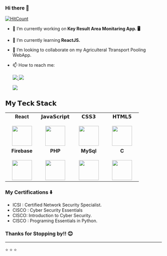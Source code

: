 

### Hi there 👋
[![HitCount](http://hits.dwyl.com/ssumit98/ssumit98.svg)](http://hits.dwyl.com/ssumit98/ssumit98)




- 🔭 I’m currently working on<b> Key Result Area Monitaring App. 🖥</b>
- 🌱 I’m currently learning<b> ReactJS.</b>
- 👯 I’m looking to collaborate on my Agriculteral Ttransport Pooling WebApp.
- 📫 How to reach me:<br><br> <a href="https://www.linkedin.com/in/sumit-sabbinwar-23b87b175/">
    <img src="https://img.shields.io/badge/LinkedIn-0077B5?style=for-the-badge&logo=linkedin&logoColor=white">
  </a> 
  <a href="mailto:sumit.sabbinwar@gmail.com">
    <img src="https://img.shields.io/badge/Sumit Sabbinwar-D14836?style=for-the-badge&logo=gmail&logoColor=white">
  </a> 
  
  <a href="https://wa.link/ivy8sl">
    <img src="https://img.shields.io/badge/WhatsApp-25D366?style=for-the-badge&logo=whatsapp&logoColor=white">
  </a> 
  
</p>




## 𝗠𝘆 𝗧𝗲𝗰𝗸 𝗦𝘁𝗮𝗰𝗸




<table>
  <tbody>
    <tr valign="top">
      <td width="25%" align="center">
        <span><strong>React</strong>
        </span><br><br>
        <img height="64px" src="https://cdn4.iconfinder.com/data/icons/logos-3/600/React.js_logo-512.png">
      </td>
      <td width="25%" align="center">
        <span>𝗝𝗮𝘃𝗮𝗦𝗰𝗿𝗶𝗽𝘁</span><br><br>
        <img height="64px" src="https://cdn.svgporn.com/logos/javascript.svg">
      </td>
      <td width="25%" align="center">
        <span>𝗖𝗦𝗦𝟯</span><br><br>
        <img height="64px" src="https://cdn.svgporn.com/logos/css-3.svg">
      </td>
      <td width="25%" align="center">
        <span>𝗛𝗧𝗠𝗟𝟱</span><br><br>
        <img height="64px" src="https://cdn.svgporn.com/logos/html-5.svg">
      </td>
    </tr>
    <tr valign="top">
      <td width="25%" align="center">
        <span><strong>Firebase</strong></span><br><br>
        <img height="64px" src="https://www.vectorlogo.zone/logos/firebase/firebase-ar21.svg">
      </td>
       <td width="25%" align="center">
        <span><strong>PHP</strong></span><br><br>
        <img height="64px" src="https://www.vectorlogo.zone/logos/php/php-ar21.svg">
      </td>  
      <td width="25%" align="center">
        <span><strong>MySql</strong></span><br><br>
        <img height="64px" src="https://www.vectorlogo.zone/logos/mysql/mysql-ar21.svg">
      </td>
      <td width="25%" align="center">
        <span><strong>C</strong></span><br><br>
        <img height="64px" src="https://upload.wikimedia.org/wikipedia/commons/thumb/3/35/The_C_Programming_Language_logo.svg/564px-The_C_Programming_Language_logo.svg.png">
      </td>
    </tr>
    
  </tbody>
</table>





### My Certifications ⬇️

- ICSI : Certified Network Security Specialist.
- CISCO : Cyber Security Essentials
- CISCO: Introduction to Cyber Security.
- CISCO : Programing Essentials in Python.


<h3>Thanks for Stopping by!! 😊</h3>


---
⭐️   ⭐️                                                                                                                                                                   ⭐️
